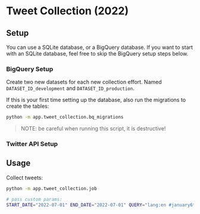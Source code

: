 # Tweet Collection (2022)

## Setup

You can use a SQLite database, or a BigQuery database. If you want to start with an SQLite database, feel free to skip the BigQuery setup steps below.

### BigQuery Setup

Create two new datasets for each new collection effort. Named `DATASET_ID_development` and `DATASET_ID_production`.


If this is your first time setting up the database, also run the migrations to create the tables:

```sh
python -m app.tweet_collection.bq_migrations
```

> NOTE: be careful when running this script, it is destructive!


### Twitter API Setup


## Usage

Collect tweets:

```sh
python -m app.tweet_collection.job

# pass custom params:
START_DATE="2022-07-01" END_DATE="2022-07-01" QUERY="lang:en #january6thcommittee" MAX_RESULTS=10 python -m app.tweet_collection.job
```
